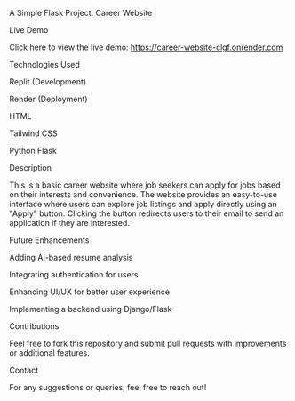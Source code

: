 A Simple Flask Project: Career Website

Live Demo

Click here to view the live demo: https://career-website-clgf.onrender.com

Technologies Used

Replit (Development)

Render (Deployment)

HTML

Tailwind CSS

Python Flask

Description

This is a basic career website where job seekers can apply for jobs based on their interests and convenience. The website provides an easy-to-use interface where users can explore job listings and apply directly using an "Apply" button. Clicking the button redirects users to their email to send an application if they are interested.

Future Enhancements

Adding AI-based resume analysis

Integrating authentication for users

Enhancing UI/UX for better user experience

Implementing a backend using Django/Flask

Contributions

Feel free to fork this repository and submit pull requests with improvements or additional features.

Contact

For any suggestions or queries, feel free to reach out!

